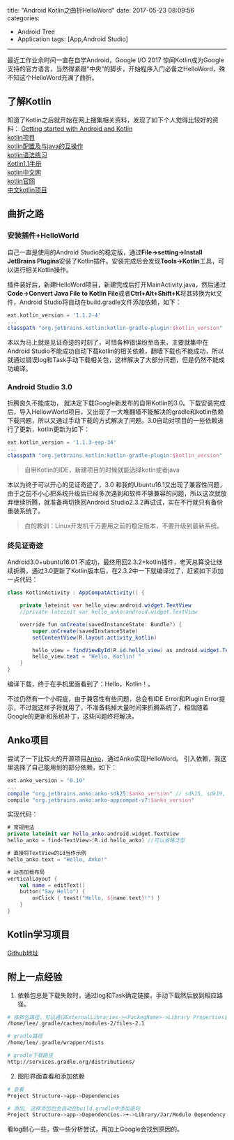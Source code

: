 title: "Android Kotlin之曲折HelloWord"
date: 2017-05-23 08:09:56
categories:
- Android Tree
- Application
tags: [App,Android Studio]
---
最近工作业余时间一直在自学Android，Google I/O 2017 惊闻Kotlin成为Google支持的官方语言，当然得紧跟“中央”的脚步，开始程序入门必备之HelloWord，殊不知这个HelloWord充满了曲折。

## 了解Kotlin
知道了Kotlin之后就开始在网上搜集相关资料，发现了如下个人觉得比较好的资料：
[Getting started with Android and Kotlin](https://kotlinlang.org/docs/tutorials/kotlin-android.html)  
[kotlin项目](https://github.com/JetBrains/kotlin)   
[kotlin配置及与java的互操作](https://github.com/JetBrains/kotlin-examples)  
[kotlin语法练习](https://github.com/Kotlin/kotlin-koans)  
[Kotlin1.1手册](doc/kotlin-docs.pdf)  
[kotlin中文网](http://tanfujun.com/kotlin-web-site-cn/docs/reference/)  
[kotlin官网](https://kotlinlang.org/)  
[中文kotlin项目](https://github.com/huanglizhuo/kotlin-in-chinese)
<!--more-->
## 曲折之路
### 安装插件+HelloWorld
自己一直是使用的Android Studio的稳定版，通过**File->setting->Install JetBrains Plugins**安装了Kotlin插件。安装完成后会发现**Tools->Kotlin**工具，可以进行相关Kotlin操作。

插件装好后，新建HelloWord项目，新建完成后打开MainActivity.java，然后通过**Code->Convert Java File to Kotlin File**或者**Ctrl+Alt+Shift+K**将其转换为kt文件，Android Studio将自动在build.gradle文件添加依赖，如下：
```gradle
ext.kotlin_version = '1.1.2-4'
...
classpath "org.jetbrains.kotlin:kotlin-gradle-plugin:$kotlin_version"
```
本以为马上就是见证奇迹的时刻了，可惜各种错误纷至沓来，主要就集中在Android Studio不能成功自动下载kotlin的相关依赖，翻墙下载也不能成功，所以就通过错误log和Task手动下载相关包，这样解决了大部分问题，但是仍然不能成功编译。

### Android Studio 3.0
折腾良久不能成功， 就决定下载Google新发布的自带Kotlin的3.0。下载安装完成后，导入HellowWorld项目，又出现了一大堆翻墙不能解决的gradle和kotlin依赖下载问题，所以又通过手动下载的方式解决了问题。3.0自动对项目的一些依赖进行了更新，kotlin更新为如下：
```gradle
ext.kotlin_version = '1.1.3-eap-34'
...
classpath "org.jetbrains.kotlin:kotlin-gradle-plugin:$kotlin_version"
```
> 自带Kotlin的IDE，新建项目的时候就能选择kotin或者java

本以为终于可以开心的见证奇迹了，3.0 和我的Ubuntu16.1又出现了兼容性问题，由于之前不小心把系统升级后已经多次遇到和软件不够兼容的问题，所以这次就放弃继续折腾，就准备再切换回Android Studio2.3.2再试试，实在不行就只有备份重装系统了。

> 血的教训：Linux开发机千万要用之前的稳定版本，不要升级到最新系统。

### 终见证奇迹
Android3.0+ubuntu16.01 不成功，最终用回2.3.2+kotlin插件，老天总算没让继续折腾，通过3.0更新了Kotlin版本后，在2.3.2中一下就编译过了，赶紧如下添加一点代码：
```java
class KotlinActivity : AppCompatActivity() {

    private lateinit var hello_view:android.widget.TextView
    //private lateinit var hello_anko:android.widget.TextView

    override fun onCreate(savedInstanceState: Bundle?) {
        super.onCreate(savedInstanceState)
        setContentView(R.layout.activity_kotlin)

        hello_view = findViewById(R.id.hello_view) as android.widget.TextView
        hello_view.text = "Hello, Kotlin! "
    }
}
```
编译下载，终于在手机里面看到了：Hello，Kotlin！。

不过仍然有一个小瑕疵，由于兼容性有些问题，总会有IDE Error和Plugin Error提示，不过就这样子将就用了，不准备耗掉大量时间来折腾系统了，相信随着Google的更新和系统补丁，这些问题终将解决。

## Anko项目
尝试了一下比较火的开源项目[Anko](https://github.com/Kotlin/anko)，通过Anko实现HelloWord。
引入依赖，我这里选择了自己能用到的部分依赖，如下：
```gradle
ext.anko_version = "0.10"
...
compile "org.jetbrains.anko:anko-sdk25:$anko_version" // sdk15, sdk19, sdk21, sdk23 are also available
compile "org.jetbrains.anko:anko-appcompat-v7:$anko_version"
```
实现代码：
```kt
# 常规用法
private lateinit var hello_anko:android.widget.TextView
hello_anko = find<TextView>(R.id.hello_anko) //可以省略泛型

# 直接将TextView的id当作示例
hello_anko.text = "Hello, Anko!"

# 动态加载布局
verticalLayout {
    val name = editText()
    button("Say Hello") {
        onClick { toast("Hello, ${name.text}!") }
    }
}
```

## Kotlin学习项目
[Github地址](https://github.com/huaqianlee/KotlinDemo)

## 附上一点经验
1. 依赖包总是下载失败时，通过log和Task确定链接，手动下载然后放到相应路径。
```bash
# 依赖包路徑，可以通过ExternalLibraries-><PackegName>->Library Properties查看
/home/lee/.gradle/caches/modules-2/files-2.1

# gradle路徑
/home/lee/.gradle/wrapper/dists

# gradle下载路径
http://services.gradle.org/distributions/
```

2. 图形界面查看和添加依赖

```bash
# 查看
Project Structure->app->Dependencies

# 添加, 这样添加后会自动在build.gradle中添加语句
Project Structure->app->Dependencies->+->Library/Jar/Module Dependency
```
看log耐心一些，做一些分析尝试，再加上Google会找到原因的。





